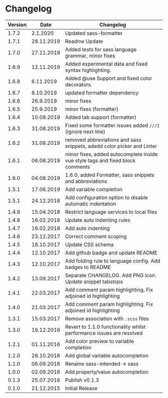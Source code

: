 # Changelog

| Version | Date       | Changelog                                                                      |
| ------- | ---------- | ------------------------------------------------------------------------------ |
| 1.7.2   | 2.1.2020   | Updated sass-formatter                                                         |
| 1.7.1   | 28.11.2019 | Readme Update                                                                  |
| 1.7.0   | 27.11.2019 | Added tests for sass language grammar, minor fixes                             |
| 1.6.9   | 12.11.2019 | Added experimental data and fixed syntax highlighting.                         |
| 1.6.8   | 6.11.2019  | Added @use Support and fixed color decorators.                                 |
| 1.6.7   | 8.10.2019  | updated formatter dependency                                                   |
| 1.6.6   | 26.9.2019  | minor fixes                                                                    |
| 1.6.5   | 25.9.2019  | minor fixes (formatter)                                                        |
| 1.6.4   | 10.09.2019 | Added tab support (formatter)                                                  |
| 1.6.3   | 31.08.2019 | Fixed some formatter issues added `///I` (ignore next line)                    |
| 1.6.2   | 31.08.2019 | removed abbreviations and sass snippets, adedd color picker and Linter         |
| 1.6.1   | 06.08.2019 | minor fixes, added autocomplete inside vue style tags and fixed block comments |
| 1.6.0   | 04.08.2019 | 1.6.0, added Formatter, sass snippets and abbreviations                        |
| 1.5.1   | 17.06.2019 | Add variable completion                                                        |
| 1.5.1   | 24.12.2018 | Add configuration option to disable automatic indentation                      |
| 1.4.9   | 15.04.2018 | Restrict language services to local files                                      |
| 1.4.8   | 16.02.2018 | Update auto indenting rules                                                    |
| 1.4.7   | 16.02.2018 | Add auto indenting                                                             |
| 1.4.6   | 23.12.2017 | Correct comment scoping                                                        |
| 1.4.5   | 18.10.2017 | Update CSS schema                                                              |
| 1.4.4   | 12.10.2017 | Add github badge and update README                                             |
| 1.4.3   | 12.10.2017 | Add folding rule to language config. Add badges to README                      |
| 1.4.2   | 13.09.2017 | Separate CHANGELOG. Add PNG icon. Update snippet tabstops                      |
| 1.4.1   | 22.03.2017 | Add comment param highlighting. Fix adjoined id highlighting                   |
| 1.4.0   | 21.03.2017 | Add comment param highlighting. Fix adjoined id highlighting                   |
| 1.3.1   | 15.03.2017 | Remove association with `.scss` files                                          |
| 1.3.0   | 19.12.2016 | Revert to 1.1.0 functionality whilst performance issues are resolved           |
| 1.2.1   | 01.11.2016 | Add color preview to variable completion                                       |
| 1.2.0   | 28.10.2016 | Add global variable autocompletion                                             |
| 1.1.0   | 06.09.2016 | Rename sass-intended -> sass                                                   |
| 1.0.0   | 02.09.2016 | Add property/value autocompletion                                              |
| 0.1.3   | 25.07.2016 | Publish v0.1.3                                                                 |
| 0.1.0   | 21.12.2015 | Initial Release                                                                |
